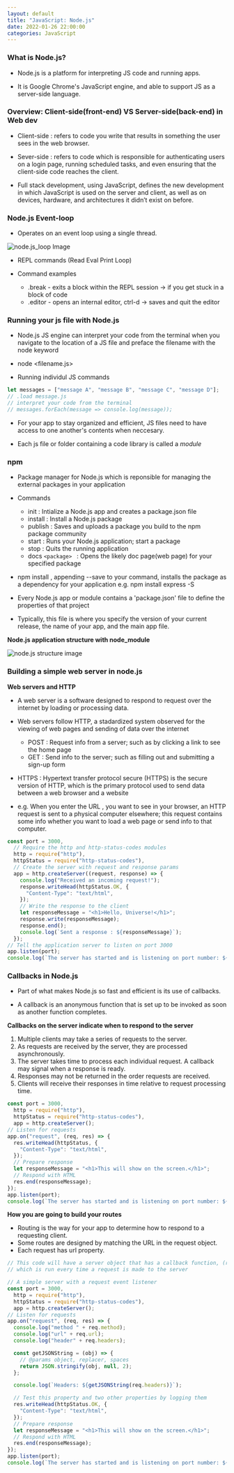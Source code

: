 ```yaml
---
layout: default
title: "JavaScript: Node.js"
date: 2022-01-26 22:00:00
categories: JavaScript
---
```


### What is Node.js?

- Node.js is a platform for interpreting JS code and running apps.

- It is Google Chrome's JavaScript engine, and able to support JS as a server-side language.

### Overview: Client-side(front-end) VS Server-side(back-end) in Web dev

- Client-side : refers to code you write that results in something the user sees in the web browser.

- Sever-side : refers to code which is responsible for authenticating users on a login page, running scheduled tasks, and even ensuring that the client-side code reaches the client.

- Full stack development, using JavaScript, defines the new development in which JavaScript is used on the server and client, as well as on devices, hardware, and architectures it didn’t exist on before.

### Node.js Event-loop

- Operates on an event loop using a single thread.

![node.js_loop Image](https://github.com/Hyukjoo-Lee/Hyukjoo-Lee.github.io/blob/main/_posts/images/node.js_loop.png?raw=true "node.js_loop Image")

- REPL commands (Read Eval Print Loop)

- Command examples
  - .break - exits a block within the REPL session &rarr; if you get stuck in a block of code
  - .editor - opens an internal editor, ctrl-d &rarr; saves and quit the editor

### Running your js file with Node.js

- Node.js JS engine can interpret your code from the terminal when you navigate to the location of a JS file and preface the filename with the node keyword

- node <filename.js>

- Running individul JS commands

```javascript
let messages = ["message A", "message B", "message C", "message D"];
// .load message.js
// interpret your code from the terminal
// messages.forEach(message => console.log(message));
```

- For your app to stay organized and efficient, JS files need to have access to one another's contents when neccesary.

- Each js file or folder containing a code library is called a <em>module</em>

### npm

- Package manager for Node.js which is reponsible for managing the external packages in your application

- Commands

  - init : Intialize a Node.js app and creates a package.json file
  - install : Install a Node.js package
  - publish : Saves and uploads a package you build to the npm package community
  - start : Runs your Node.js application; start a package
  - stop : Quits the running application
  - docs `<package> ` : Opens the likely doc page(web page) for your specified package

- npm install <package>, appending --save to your command, installs the package as a dependency for your application
  e.g. npm install express -S

- Every Node.js app or module contains a 'package.json' file to define the properties of that project

- Typically, this file is where you specify the version of your current release, the name of your app, and the main app file.

**Node.js application structure with node_module**

![node.js structure image](https://github.com/Hyukjoo-Lee/Hyukjoo-Lee.github.io/blob/main/_posts/images/node.jsstructure.png?raw=true "node.js structure")

### Building a simple web server in node.js

**Web servers and HTTP**

- A web server is a software designed to respond to request over the internet by loading or processing data.

- Web servers follow HTTP, a stadardized system observed for the viewing of web pages and sending of data over the internet

  - POST : Request info from a server; such as by clicking a link to see the home page
  - GET : Send info to the server; such as filling out and submitting a sign-up form

- HTTPS : Hypertext transfer protocol secure (HTTPS) is the secure version of HTTP, which is the primary protocol used to send data between a web browser and a website

- e.g. When you enter the URL , you want to see in your browser, an HTTP request is sent to a physical computer elsewhere; this request contains some info whether you want to load a web page or send info to that computer.

```javascript
const port = 3000,
  // Require the http and http-status-codes modules
  http = require("http"),
  httpStatus = require("http-status-codes"),
  // Create the server with request and response params
  app = http.createServer((request, response) => {
    console.log("Received an incoming request!");
    response.writeHead(httpStatus.OK, {
      "Content-Type": "text/html",
    });
    // Write the response to the client
    let responseMessage = "<h1>Hello, Universe!</h1>";
    response.write(responseMessage);
    response.end();
    console.log(`Sent a response : ${responseMessage}`);
  });
// Tell the application server to listen on port 3000
app.listen(port);
console.log(`The server has started and is listening on port number: ${port}`);
```

### Callbacks in Node.js

- Part of what makes Node.js so fast and efficient is its use of callbacks.

- A callback is an anonymous function that is set up to be invoked as soon as another function completes.

**Callbacks on the server indicate when to respond to the server**

1. Multiple clients may take a series of requests to the server.
2. As requests are received by the server, they are processed asynchronously.
3. The server takes time to process each individual request. A callback may signal when a response is ready.
4. Responses may not be returned in the order requests are received.
5. Clients will receive their responses in time relative to request processing time.

```javascript
const port = 3000,
  http = require("http"),
  httpStatus = require("http-status-codes"),
  app = http.createServer();
// Listen for requests
app.on("request", (req, res) => {
  res.writeHead(httpStatus, {
    "Content-Type": "text/html",
  });
  // Prepare response
  let responseMessage = "<h1>This will show on the screen.</h1>";
  // Respond with HTML
  res.end(responseMessage);
});
app.listen(port);
console.log(`The server has started and is listening on port number: ${port}`);
```

**How you are going to build your routes**

- Routing is the way for your app to determine how to respond to a requesting client.
- Some routes are designed by matching the URL in the request object.
- Each request has url property.

```javascript
// This code will have a server object that has a callback function, (req,res) => {}
// which is run every time a request is made to the server

// A simple server with a request event listener
const port = 3000,
  http = require("http"),
  httpStatus = require("http-status-codes"),
  app = http.createServer();
// Listen for requests
app.on("request", (req, res) => {
  console.log("method " + req.method);
  console.log("url" + req.url);
  console.log("header" + req.headers);

  const getJSONString = (obj) => {
    // @params object, replacer, spaces
    return JSON.stringify(obj, null, 2);
  };

  console.log(`Headers: ${getJSONString(req.headers)}`);

  // Test this property and two other properties by logging them
  res.writeHead(httpStatus.OK, {
    "Content-Type": "text/html",
  });
  // Prepare response
  let responseMessage = "<h1>This will show on the screen.</h1>";
  // Respond with HTML
  res.end(responseMessage);
});
app.listen(port);
console.log(`The server has started and is listening on port number: ${port}`);
```
